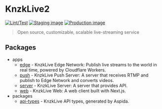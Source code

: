 # KnzkLive2

[![Lint/Test](https://github.com/nzws/knzklive2/actions/workflows/node.yml/badge.svg)](https://github.com/nzws/knzklive2/actions/workflows/node.yml)
[![Staging image](https://github.com/nzws/knzklive2/actions/workflows/release-stg.yml/badge.svg)](https://github.com/nzws/knzklive2/actions/workflows/release-stg.yml)
[![Production image](https://github.com/nzws/knzklive2/actions/workflows/release-prod.yml/badge.svg?branch=production)](https://github.com/nzws/knzklive2/actions/workflows/release-prod.yml)

> Open source, customizable, scalable live-streaming service

## Packages

- apps
  - [edge](./apps/edge/README.md) - KnzkLive Edge Network: Publish live streams to the world in real time, powered by Cloudflare Workers.
  - [push](./apps/push/README.md) - KnzkLive Push Server: A server that receives RTMP and publish to Edge Network and converts videos.
  - [server](./apps/server/README.md) - KnzkLive Server: A server that provides API.
  - [web](./apps/web/README.md) - KnzkLive Web: A web client built with Next.js.
- packages
  - [api-types](./packages/api-types/README.md) - KnzkLive API types, generated by Aspida.
